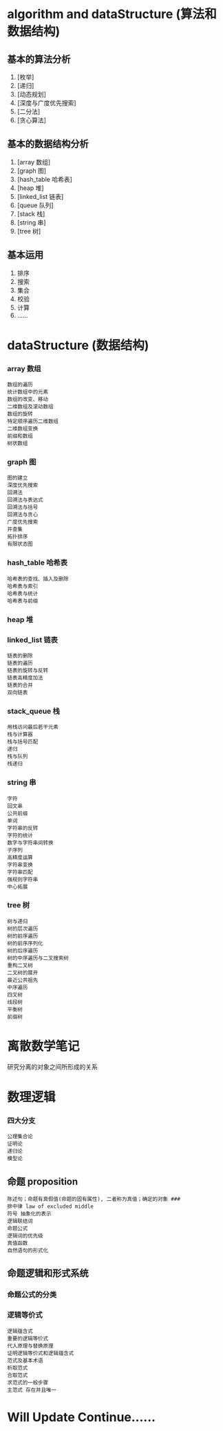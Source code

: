 # algorithm and dataStructure (算法和数据结构)

## 基本的算法分析

1. [枚举]
2. [递归]
3. [动态规划]
4. [深度与广度优先搜索]
5. [二分法]
6. [贪心算法]

## 基本的数据结构分析

1. [array 数组]
2. [graph 图]
3. [hash_table 哈希表]
4. [heap 堆]
5. [linked_list 链表]
6. [queue 队列]
7. [stack 栈]
8. [string 串]
9. [tree 树]

## 基本运用

1. 排序
2. 搜索
3. 集合
4. 校验
5. 计算
6. ......

# dataStructure (数据结构)

###  array 数组
	数组的遍历
	统计数组中的元素
	数组的改变、移动
	二维数组及滚动数组
	数组的旋转
	特定顺序遍历二维数组
	二维数组变换
	前缀和数组
	树状数组

###  graph 图
	图的建立
	深度优先搜索
	回溯法
	回溯法与表达式
	回溯法与括号
	回溯法与贪心
	广度优先搜索
	并查集
	拓扑排序
	有限状态图

###  hash_table 哈希表
	哈希表的查找、插入及删除
	哈希表与索引
	哈希表与统计
	哈希表与前缀

###  heap 堆

###  linked_list 链表
	链表的删除
	链表的遍历
	链表的旋转与反转
	链表高精度加法
	链表的合并
	双向链表

###  stack_queue 栈
	用栈访问最后若干元素
	栈与计算器
	栈与括号匹配
	递归
	栈与队列
	栈递归

###  string 串
	字符
	回文串
	公共前缀
	单词
	字符串的反转
	字符的统计
	数字与字符串间转换
	子序列
	高精度运算
	字符串变换
	字符串匹配
	强规则字符串
	中心拓展

###  tree 树
	树与递归
	树的层次遍历
	树的前序遍历
	树的前序序列化
	树的后序遍历
	树的中序遍历与二叉搜索树
	重构二叉树
	二叉树的展开
	最近公共祖先
	中序遍历
	四叉树
	线段树
	平衡树
	前缀树

# 离散数学笔记

研究分离的对象之间所形成的关系

# 数理逻辑

### 四大分支
	公理集合论
	证明论
	递归论
	模型论

## 命题 proposition
	陈述句；命题有真假值(命题的固有属性), 二者称为真值；确定的对象 ###
	排中律 law of excluded middle
	符号 抽象化的表示
	逻辑联结词
	命题公式
	逻辑词的优先级
	真值函数
	自然语句的形式化

## 命题逻辑和形式系统
### 命题公式的分类
### 逻辑等价式
	逻辑蕴含式
	重要的逻辑等价式
	代入原理与替换原理
	证明逻辑等价式和逻辑蕴含式
	范式及基本术语
	析取范式
	合取范式
	求范式的一般步骤
	主范式 存在并且唯一

# Will Update Continue......



